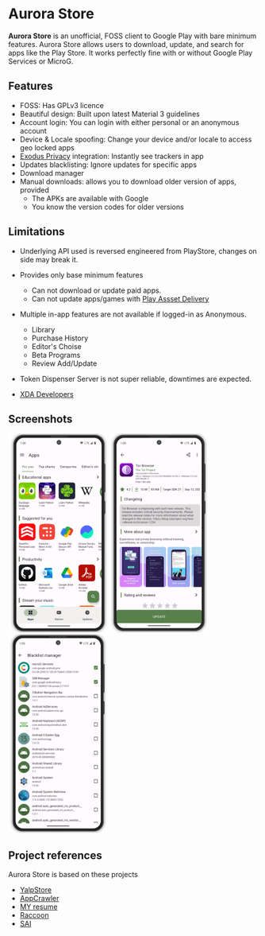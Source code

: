 # Aurora Store

**Aurora Store** is an unofficial, FOSS client to Google Play with bare minimum features. Aurora Store
allows users to download, update, and search for apps like the Play Store. It works perfectly fine
with or without Google Play Services or MicroG.


## Features

- FOSS: Has GPLv3 licence
- Beautiful design: Built upon latest Material 3 guidelines
- Account login: You can login with either personal or an anonymous account
- Device & Locale spoofing: Change your device and/or locale to access geo locked apps
- [Exodus Privacy](https://exodus-privacy.eu.org/) integration: Instantly see trackers in app
- Updates blacklisting: Ignore updates for specific apps
- Download manager
- Manual downloads: allows you to download older version of apps, provided
  - The APKs are available with Google
  - You know the version codes for older versions 

## Limitations

- Underlying API used is reversed engineered from PlayStore, changes on side may break it.
- Provides only base minimum features
  - Can not download or update paid apps.
  - Can not update apps/games with [Play Assset Delivery](https://developer.android.com/guide/playcore/asset-delivery)
- Multiple in-app features are not available if logged-in as Anonymous.
  - Library
  - Purchase History
  - Editor's Choise
  - Beta Programs
  - Review Add/Update
- Token Dispenser Server is not super reliable, downtimes are expected.  


- [XDA Developers](https://forum.xda-developers.com/t/app-5-0-aurora-store-open-source-google-play-client.3739733/)

## Screenshots

<img src="fastlane/metadata/android/en-US/images/phoneScreenshots/screenshot-01.png" height="400">
<img src="fastlane/metadata/android/en-US/images/phoneScreenshots/screenshot-03.png" height="400">
<img src="fastlane/metadata/android/en-US/images/phoneScreenshots/screenshot-07.png" height="400">



## Project references

Aurora Store is based on these projects

- [YalpStore](https://github.com/yeriomin/YalpStore)
- [AppCrawler](https://github.com/Akdeniz/google-play-crawler)
- [MY resume](https://github.com/elonmasai7/aurora_store)
- [Raccoon](https://github.com/onyxbits/raccoon4)
- [SAI](https://github.com/elonmasai7)

